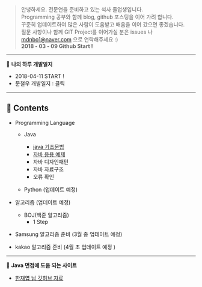 > 안녕하세요. 전문연을 준비하고 있는 석사 졸업생입니다. <br>Programming 공부와 함께 blog, github 포스팅을 이어 가려 합니다.<br> 꾸준히 업데이트하여 많은 사람이 도움받고 배움을 이어 갔으면 좋겠습니다. <br>질문 사항이나 함께 GIT Project를 이어가실 분은 issues 나 mdnbo1@naver.com 으로 연락해주세요 :)<br>**2018 - 03 - 09 Github Start !**
---
:memo: **나의 하루 개발일지**
- 2018-04-11 START !
- 문철우 개발일지  : 클릭[]()

---

:memo: Contents
---------------

-	Programming Language

	-	Java

		-	[java 기초문법](https://github.com/Munchurwoo/Programming_Languages_Cleanup/tree/master/Java)
		- [자바 응용 예제](https://github.com/Munchurwoo/Programming_Languages_Cleanup/blob/master/Java/Java_Ex.md)
		-	자바 디자인패턴
		-	자바 자료구조
		- 오류 확인

	-	Python (업데이트 예정)

-	알고리즘 (업데이트 예정)
	- BOJ(백준 알고리즘)
		- 1 Step
- Samsung 알고리즘 준비 (3월 중 업데이트 예정)
- kakao 알고리즘 준비 (4월 초 업데이트 예정 )
---
:memo: **Java 면접에 도움 되는 사이트**
- [한재엽 님 깃허브 자료](https://github.com/JaeYeopHan/Interview_Question_for_Beginner)
